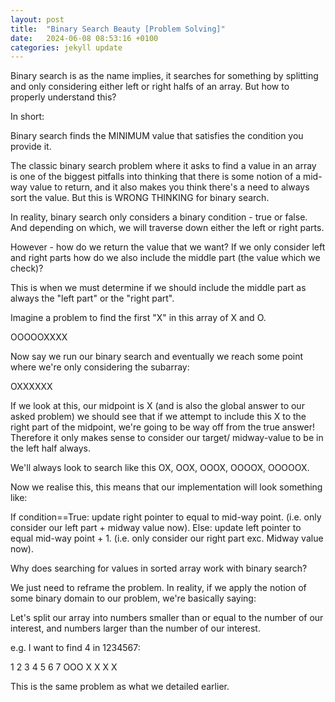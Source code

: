 ```yaml
---
layout: post
title:  "Binary Search Beauty [Problem Solving]"
date:   2024-06-08 08:53:16 +0100
categories: jekyll update
---
```


Binary search is as the name implies, it searches for something by splitting and only considering either left or right halfs of an array. But how to properly understand this?

In short:

Binary search finds the MINIMUM value that satisfies the condition you provide it.

The classic binary search problem where it asks to find a value in an array is one of the biggest pitfalls into thinking that there is some notion of a mid-way value to return, and it also makes you think there's a need to always sort the value. But this is WRONG THINKING for binary search.


In reality, binary search only considers a binary condition - true or false. And depending on which, we will traverse down either the left or right parts. 

However - how do we return the value that we want? If we only consider left and right parts how do we also include the middle part (the value which we check)? 

This is when we must determine if we should include the middle part as always the "left part" or the "right part".

Imagine a problem to find the first "X" in this array of X and O.

OOOOOXXXX

Now say we run our binary search and eventually we reach some point where we're only considering the subarray:

OXXXXXX

If we look at this, our midpoint is X (and is also the global answer to our asked problem) we should see that if we attempt to include this X to the right part of the midpoint, we're going to be way off from the true answer! Therefore it only makes sense to consider our target/ midway-value to be in the left half always.

We'll always look to search like this OX, OOX, OOOX, OOOOX, OOOOOX. 

Now we realise this, this means that our implementation will look something like:

If condition==True:
    update right pointer to equal to mid-way point. (i.e. only consider our left part + midway value now).
Else:
    update left pointer to equal mid-way point + 1. (i.e. only consider our right part exc. Midway value now). 


Why does searching for values in sorted array work with binary search?

We just need to reframe the problem. In reality, if we apply the notion of some binary domain to our problem, we're basically saying:

Let's split our array into numbers smaller than or equal to the number of our interest, and numbers larger than the number of our interest.

e.g. I want to find 4 in 1234567:

1 2 3 4 5 6 7
OOO X X X X

This is the same problem as what we detailed earlier.



<!-- You’ll find this post in your `_posts` directory. Go ahead and edit it and re-build the site to see your changes. You can rebuild the site in many different ways, but the most common way is to run `jekyll serve`, which launches a web server and auto-regenerates your site when a file is updated. This is another one!


Jekyll requires blog post files to be named according to the following format:

`YEAR-MONTH-DAY-title.MARKUP`

Where `YEAR` is a four-digit number, `MONTH` and `DAY` are both two-digit numbers, and `MARKUP` is the file extension representing the format used in the file. After that, include the necessary front matter. Take a look at the source for this post to get an idea about how it works.

Jekyll also offers powerful support for code snippets:

{% highlight ruby %}
def print_hi(name)
  puts "Hi, #{name}"
end
print_hi('Tom')
#=> prints 'Hi, Tom' to STDOUT.
{% endhighlight %}

Check out the [Jekyll docs][jekyll-docs] for more info on how to get the most out of Jekyll. File all bugs/feature requests at [Jekyll’s GitHub repo][jekyll-gh]. If you have questions, you can ask them on [Jekyll Talk][jekyll-talk].

[jekyll-docs]: https://jekyllrb.com/docs/home
[jekyll-gh]:   https://github.com/jekyll/jekyll
[jekyll-talk]: https://talk.jekyllrb.com/ -->

